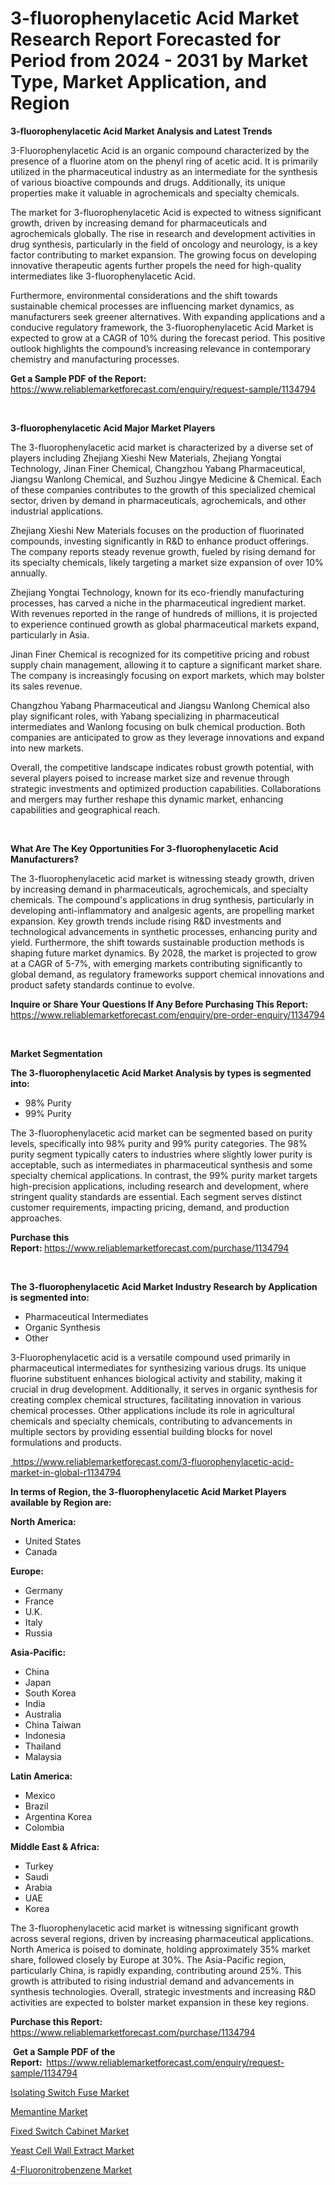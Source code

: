 <p><h1>3-fluorophenylacetic Acid Market Research Report Forecasted for Period from 2024 -  2031 by Market Type, Market Application, and Region</h1></p><p><strong>3-fluorophenylacetic Acid Market Analysis and Latest Trends</strong></p>
<p><p>3-Fluorophenylacetic Acid is an organic compound characterized by the presence of a fluorine atom on the phenyl ring of acetic acid. It is primarily utilized in the pharmaceutical industry as an intermediate for the synthesis of various bioactive compounds and drugs. Additionally, its unique properties make it valuable in agrochemicals and specialty chemicals. </p><p>The market for 3-fluorophenylacetic Acid is expected to witness significant growth, driven by increasing demand for pharmaceuticals and agrochemicals globally. The rise in research and development activities in drug synthesis, particularly in the field of oncology and neurology, is a key factor contributing to market expansion. The growing focus on developing innovative therapeutic agents further propels the need for high-quality intermediates like 3-fluorophenylacetic Acid.</p><p>Furthermore, environmental considerations and the shift towards sustainable chemical processes are influencing market dynamics, as manufacturers seek greener alternatives. With expanding applications and a conducive regulatory framework, the 3-fluorophenylacetic Acid Market is expected to grow at a CAGR of 10% during the forecast period. This positive outlook highlights the compound’s increasing relevance in contemporary chemistry and manufacturing processes.</p></p>
<p><strong>Get a Sample PDF of the Report:&nbsp;</strong> <a href="https://www.reliablemarketforecast.com/enquiry/request-sample/1134794?utm_campaign=1108&utm_medium=2&utm_source=Github&utm_content=ia&utm_term=08102024&utm_id=3-fluorophenylacetic-acid">https://www.reliablemarketforecast.com/enquiry/request-sample/1134794</a></p>
<p>&nbsp;</p>
<p><strong>3-fluorophenylacetic Acid Major Market Players</strong></p>
<p><p>The 3-fluorophenylacetic acid market is characterized by a diverse set of players including Zhejiang Xieshi New Materials, Zhejiang Yongtai Technology, Jinan Finer Chemical, Changzhou Yabang Pharmaceutical, Jiangsu Wanlong Chemical, and Suzhou Jingye Medicine & Chemical. Each of these companies contributes to the growth of this specialized chemical sector, driven by demand in pharmaceuticals, agrochemicals, and other industrial applications.</p><p>Zhejiang Xieshi New Materials focuses on the production of fluorinated compounds, investing significantly in R&D to enhance product offerings. The company reports steady revenue growth, fueled by rising demand for its specialty chemicals, likely targeting a market size expansion of over 10% annually.</p><p>Zhejiang Yongtai Technology, known for its eco-friendly manufacturing processes, has carved a niche in the pharmaceutical ingredient market. With revenues reported in the range of hundreds of millions, it is projected to experience continued growth as global pharmaceutical markets expand, particularly in Asia.</p><p>Jinan Finer Chemical is recognized for its competitive pricing and robust supply chain management, allowing it to capture a significant market share. The company is increasingly focusing on export markets, which may bolster its sales revenue.</p><p>Changzhou Yabang Pharmaceutical and Jiangsu Wanlong Chemical also play significant roles, with Yabang specializing in pharmaceutical intermediates and Wanlong focusing on bulk chemical production. Both companies are anticipated to grow as they leverage innovations and expand into new markets.</p><p>Overall, the competitive landscape indicates robust growth potential, with several players poised to increase market size and revenue through strategic investments and optimized production capabilities. Collaborations and mergers may further reshape this dynamic market, enhancing capabilities and geographical reach.</p></p>
<p>&nbsp;</p>
<p><strong>What Are The Key Opportunities For 3-fluorophenylacetic Acid Manufacturers?</strong></p>
<p><p>The 3-fluorophenylacetic acid market is witnessing steady growth, driven by increasing demand in pharmaceuticals, agrochemicals, and specialty chemicals. The compound's applications in drug synthesis, particularly in developing anti-inflammatory and analgesic agents, are propelling market expansion. Key growth trends include rising R&D investments and technological advancements in synthetic processes, enhancing purity and yield. Furthermore, the shift towards sustainable production methods is shaping future market dynamics. By 2028, the market is projected to grow at a CAGR of 5-7%, with emerging markets contributing significantly to global demand, as regulatory frameworks support chemical innovations and product safety standards continue to evolve.</p></p>
<p><strong>Inquire or Share Your Questions If Any Before Purchasing This Report:</strong> <a href="https://www.reliablemarketforecast.com/enquiry/pre-order-enquiry/1134794?utm_campaign=1108&utm_medium=2&utm_source=Github&utm_content=ia&utm_term=08102024&utm_id=3-fluorophenylacetic-acid">https://www.reliablemarketforecast.com/enquiry/pre-order-enquiry/1134794</a></p>
<p>&nbsp;</p>
<p><strong>Market Segmentation</strong></p>
<p><strong>The 3-fluorophenylacetic Acid Market Analysis by types is segmented into:</strong></p>
<p><ul><li>98% Purity</li><li>99% Purity</li></ul></p>
<p><p>The 3-fluorophenylacetic acid market can be segmented based on purity levels, specifically into 98% purity and 99% purity categories. The 98% purity segment typically caters to industries where slightly lower purity is acceptable, such as intermediates in pharmaceutical synthesis and some specialty chemical applications. In contrast, the 99% purity market targets high-precision applications, including research and development, where stringent quality standards are essential. Each segment serves distinct customer requirements, impacting pricing, demand, and production approaches.</p></p>
<p><strong>Purchase this Report:&nbsp;</strong><a href="https://www.reliablemarketforecast.com/purchase/1134794?utm_campaign=1108&utm_medium=2&utm_source=Github&utm_content=ia&utm_term=08102024&utm_id=3-fluorophenylacetic-acid">https://www.reliablemarketforecast.com/purchase/1134794</a></p>
<p>&nbsp;</p>
<p><strong>The 3-fluorophenylacetic Acid Market Industry Research by Application is segmented into:</strong></p>
<p><ul><li>Pharmaceutical Intermediates</li><li>Organic Synthesis</li><li>Other</li></ul></p>
<p><p>3-Fluorophenylacetic acid is a versatile compound used primarily in pharmaceutical intermediates for synthesizing various drugs. Its unique fluorine substituent enhances biological activity and stability, making it crucial in drug development. Additionally, it serves in organic synthesis for creating complex chemical structures, facilitating innovation in various chemical processes. Other applications include its role in agricultural chemicals and specialty chemicals, contributing to advancements in multiple sectors by providing essential building blocks for novel formulations and products.</p></p>
<p><a href="https://www.reliablemarketforecast.com/3-fluorophenylacetic-acid-market-in-global-r1134794?utm_campaign=1108&utm_medium=2&utm_source=Github&utm_content=ia&utm_term=08102024&utm_id=3-fluorophenylacetic-acid">&nbsp;https://www.reliablemarketforecast.com/3-fluorophenylacetic-acid-market-in-global-r1134794</a></p>
<p><strong>In terms of Region, the 3-fluorophenylacetic Acid Market Players available by Region are:</strong></p>
<p>
    <p> <strong> North America: </strong>
        <ul>
            <li>United States</li>
            <li>Canada</li>
        </ul>
        </p> 
    <p> <strong> Europe: </strong>
        <ul>
            <li>Germany</li>
            <li>France</li>
            <li>U.K.</li>
            <li>Italy</li>
            <li>Russia</li>
        </ul>
        </p> 
    <p> <strong> Asia-Pacific: </strong>
        <ul>
            <li>China</li>
            <li>Japan</li>
            <li>South Korea</li>
            <li>India</li>
            <li>Australia</li>
            <li>China Taiwan</li>
            <li>Indonesia</li>
            <li>Thailand</li>
            <li>Malaysia</li>
        </ul>
        </p> 
    <p> <strong> Latin America: </strong>
        <ul>
            <li>Mexico</li>
            <li>Brazil</li>
            <li>Argentina Korea</li>
            <li>Colombia</li>
        </ul>
        </p> 
    <p> <strong> Middle East & Africa: </strong>
        <ul>
            <li>Turkey</li>
            <li>Saudi</li>
            <li>Arabia</li>
            <li>UAE</li>
            <li>Korea</li>
        </ul>
    </p>
    </p>
<p><p>The 3-fluorophenylacetic acid market is witnessing significant growth across several regions, driven by increasing pharmaceutical applications. North America is poised to dominate, holding approximately 35% market share, followed closely by Europe at 30%. The Asia-Pacific region, particularly China, is rapidly expanding, contributing around 25%. This growth is attributed to rising industrial demand and advancements in synthesis technologies. Overall, strategic investments and increasing R&D activities are expected to bolster market expansion in these key regions.</p></p>
<p><strong>Purchase this Report: </strong><a href="https://www.reliablemarketforecast.com/purchase/1134794?utm_campaign=1108&utm_medium=2&utm_source=Github&utm_content=ia&utm_term=08102024&utm_id=3-fluorophenylacetic-acid">https://www.reliablemarketforecast.com/purchase/1134794</a></p>
<p>&nbsp;<strong>Get a Sample PDF of the Report:&nbsp;&nbsp;</strong><a href="https://www.reliablemarketforecast.com/enquiry/request-sample/1134794?utm_campaign=1108&utm_medium=2&utm_source=Github&utm_content=ia&utm_term=08102024&utm_id=3-fluorophenylacetic-acid">https://www.reliablemarketforecast.com/enquiry/request-sample/1134794</a></p>
<p><strong></strong></p>
<p><p><a href="https://issuu.com/reportprime-2/docs/isolating-switch-fuse-market-size-2_b539bf6134dbf9?utm_campaign=1108&utm_medium=2&utm_source=Github&utm_content=ia&utm_term=08102024&utm_id=3-fluorophenylacetic-acid">Isolating Switch Fuse Market</a></p><p><a href="https://www.linkedin.com/pulse/memantine-industry-sector-market-dynamics-future-scenarios-2024-danaf?utm_campaign=1108&utm_medium=2&utm_source=Github&utm_content=ia&utm_term=08102024&utm_id=3-fluorophenylacetic-acid">Memantine Market</a></p><p><a href="https://issuu.com/reportprime-2/docs/fixed-switch-cabinet-market-size-20_9c5ac0047e84fc?utm_campaign=1108&utm_medium=2&utm_source=Github&utm_content=ia&utm_term=08102024&utm_id=3-fluorophenylacetic-acid">Fixed Switch Cabinet Market</a></p><p><a href="https://www.linkedin.com/pulse/yeast-cell-wall-extract-market-essentials-key-players-demand-ngszf?utm_campaign=1108&utm_medium=2&utm_source=Github&utm_content=ia&utm_term=08102024&utm_id=3-fluorophenylacetic-acid">Yeast Cell Wall Extract Market</a></p><p><a href="https://github.com/CliffMedina6/Market-Research-Report-List-6/blob/main/4-fluoronitrobenzene-market.md?utm_campaign=1108&utm_medium=2&utm_source=Github&utm_content=ia&utm_term=08102024&utm_id=3-fluorophenylacetic-acid">4-Fluoronitrobenzene Market</a></p></p>